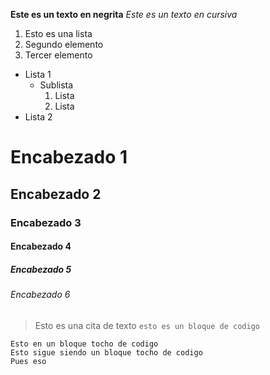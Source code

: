 **Este es un texto en negrita**
*Este es un texto en cursiva*
1. Esto es una lista
2. Segundo elemento
3. Tercer elemento
* Lista 1
  * Sublista
    1. Lista
    2. Lista
* Lista 2
# Encabezado 1
## Encabezado 2
### Encabezado 3
#### Encabezado 4
##### Encabezado 5
###### Encabezado 6
> Esto es una cita de texto
`esto es un bloque de codigo`

~~~
Esto en un bloque tocho de codigo
Esto sigue siendo un bloque tocho de codigo
Pues eso
~~~
